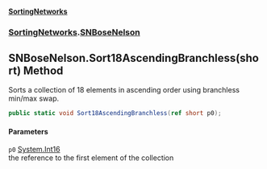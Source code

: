 #### [SortingNetworks](index.md 'index')
### [SortingNetworks](SortingNetworks.md 'SortingNetworks').[SNBoseNelson](SortingNetworks_SNBoseNelson.md 'SortingNetworks.SNBoseNelson')
## SNBoseNelson.Sort18AscendingBranchless(short) Method
Sorts a collection of 18 elements in ascending order using branchless min/max swap.  
```csharp
public static void Sort18AscendingBranchless(ref short p0);
```
#### Parameters
<a name='SortingNetworks_SNBoseNelson_Sort18AscendingBranchless(short)_p0'></a>
`p0` [System.Int16](https://docs.microsoft.com/en-us/dotnet/api/System.Int16 'System.Int16')  
the reference to the first element of the collection
  
